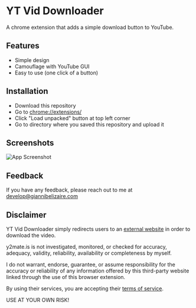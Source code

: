 # YT Vid Downloader

A chrome extension that adds a simple download button to YouTube.


## Features

- Simple design
- Camouflage with YouTube GUI
- Easy to use (one click of a button)


## Installation

- Download this repository
- Go to [chrome://extensions/](chrome://extensions/)
- Click "Load unpacked" button at top left corner
- Go to directory where you saved this repository and upload it
## Screenshots

![App Screenshot](https://i.ibb.co/hVgYChB/Untitled-design.gif)


## Feedback

If you have any feedback, please reach out to me at develop@giannibelizaire.com


## Disclaimer

YT Vid Downloader simply redirects users to an [external website](https://y2mate.is) in order to download the video.

y2mate.is is not investigated, monitored, or checked for accuracy, adequacy, validity, reliability, availability or completeness by myself.

I do not warrant, endorse, guarantee, or assume responsibility for the accuracy or reliability of any information offered by this third-party website linked through the use of this browser extension.

By using their services, you are accepting their [terms of service](https://y2mate.is/tos.html).

USE AT YOUR OWN RISK!
